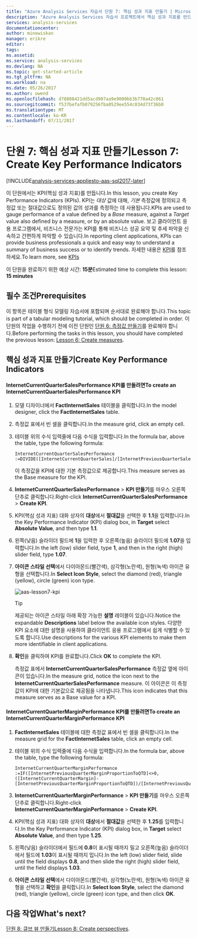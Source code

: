 ```yaml
---
title: "Azure Analysis Services 자습서 단원 7: 핵심 성과 지표 만들기 | Microsoft Docs"
description: "Azure Analysis Services 자습서 프로젝트에서 핵심 성과 지표를 만드는 방법을 설명합니다."
services: analysis-services
documentationcenter: 
author: minewiskan
manager: erikre
editor: 
tags: 
ms.assetid: 
ms.service: analysis-services
ms.devlang: NA
ms.topic: get-started-article
ms.tgt_pltfrm: NA
ms.workload: na
ms.date: 05/26/2017
ms.author: owend
ms.openlocfilehash: d78808421dd5acd907aa9e9000bb3b770a42c061
ms.sourcegitcommit: f537befafb079256fba0529ee554c034d73f36b0
ms.translationtype: MT
ms.contentlocale: ko-KR
ms.lasthandoff: 07/11/2017
---
```

# <a name="lesson-7-create-key-performance-indicators"></a><span data-ttu-id="e4fe3-103">단원 7: 핵심 성과 지표 만들기</span><span class="sxs-lookup"><span data-stu-id="e4fe3-103">Lesson 7: Create Key Performance Indicators</span></span>

[!INCLUDE[analysis-services-appliesto-aas-sql2017-later](../../../includes/analysis-services-appliesto-aas-sql2017-later.md)]

<span data-ttu-id="e4fe3-104">이 단원에서는 KPI(핵심 성과 지표)를 만듭니다.</span><span class="sxs-lookup"><span data-stu-id="e4fe3-104">In this lesson, you create Key Performance Indicators (KPIs).</span></span> <span data-ttu-id="e4fe3-105">KPI는 *대상* 값에 대해, *기본* 측정값에 정의되고 측정값 또는 절대값으로도 정의된 값의 성과를 측정하는 데 사용됩니다.</span><span class="sxs-lookup"><span data-stu-id="e4fe3-105">KPIs are used to gauge performance of a value defined by a *Base* measure, against a *Target* value also defined by a measure, or by an absolute value.</span></span> <span data-ttu-id="e4fe3-106">보고 클라이언트 응용 프로그램에서, 비즈니스 전문가는 KPI를 통해 비즈니스 성공 요약 및 추세 파악을 신속하고 간편하게 파악할 수 있습니다.</span><span class="sxs-lookup"><span data-stu-id="e4fe3-106">In reporting client applications, KPIs can provide business professionals a quick and easy way to understand a summary of business success or to identify trends.</span></span> <span data-ttu-id="e4fe3-107">자세한 내용은 [KPI](https://docs.microsoft.com/sql/analysis-services/tabular-models/kpis-ssas-tabular)를 참조하세요.</span><span class="sxs-lookup"><span data-stu-id="e4fe3-107">To learn more, see [KPIs](https://docs.microsoft.com/sql/analysis-services/tabular-models/kpis-ssas-tabular)</span></span>
  
<span data-ttu-id="e4fe3-108">이 단원을 완료하기 위한 예상 시간: **15분**</span><span class="sxs-lookup"><span data-stu-id="e4fe3-108">Estimated time to complete this lesson: **15 minutes**</span></span>  
  
## <a name="prerequisites"></a><span data-ttu-id="e4fe3-109">필수 조건</span><span class="sxs-lookup"><span data-stu-id="e4fe3-109">Prerequisites</span></span>  
<span data-ttu-id="e4fe3-110">이 항목은 테이블 형식 모델링 자습서에 포함되며 순서대로 완료해야 합니다.</span><span class="sxs-lookup"><span data-stu-id="e4fe3-110">This topic is part of a tabular modeling tutorial, which should be completed in order.</span></span> <span data-ttu-id="e4fe3-111">이 단원의 작업을 수행하기 전에 이전 단원인 [단원 6: 측정값 만들기](../tutorials/aas-lesson-6-create-measures.md)를 완료해야 합니다.</span><span class="sxs-lookup"><span data-stu-id="e4fe3-111">Before performing the tasks in this lesson, you should have completed the previous lesson: [Lesson 6: Create measures](../tutorials/aas-lesson-6-create-measures.md).</span></span>   
  
## <a name="create-key-performance-indicators"></a><span data-ttu-id="e4fe3-112">핵심 성과 지표 만들기</span><span class="sxs-lookup"><span data-stu-id="e4fe3-112">Create Key Performance Indicators</span></span>  
  
#### <a name="to-create-an-internetcurrentquartersalesperformance-kpi"></a><span data-ttu-id="e4fe3-113">InternetCurrentQuarterSalesPerformance KPI를 만들려면</span><span class="sxs-lookup"><span data-stu-id="e4fe3-113">To create an InternetCurrentQuarterSalesPerformance KPI</span></span>  
  
1.  <span data-ttu-id="e4fe3-114">모델 디자이너에서 **FactInternetSales** 테이블을 클릭합니다.</span><span class="sxs-lookup"><span data-stu-id="e4fe3-114">In the model designer, click the **FactInternetSales** table.</span></span>  
  
2.  <span data-ttu-id="e4fe3-115">측정값 표에서 빈 셀을 클릭합니다.</span><span class="sxs-lookup"><span data-stu-id="e4fe3-115">In the measure grid, click an empty cell.</span></span>  
  
3.  <span data-ttu-id="e4fe3-116">테이블 위의 수식 입력줄에 다음 수식을 입력합니다.</span><span class="sxs-lookup"><span data-stu-id="e4fe3-116">In the formula bar, above the table, type the following formula:</span></span> 
 
    ```  
    InternetCurrentQuarterSalesPerformance :=DIVIDE([InternetCurrentQuarterSales]/[InternetPreviousQuarterSalesProportionToQTD],BLANK())  
    ```

    <span data-ttu-id="e4fe3-117">이 측정값을 KPI에 대한 기본 측정값으로 제공합니다.</span><span class="sxs-lookup"><span data-stu-id="e4fe3-117">This measure serves as the Base measure for the KPI.</span></span>  
  
4.  <span data-ttu-id="e4fe3-118">**InternetCurrentQuarterSalesPerformance** > **KPI 만들기**를 마우스 오른쪽 단추로 클릭합니다.</span><span class="sxs-lookup"><span data-stu-id="e4fe3-118">Right-click **InternetCurrentQuarterSalesPerformance** > **Create KPI**.</span></span>   
  
5.  <span data-ttu-id="e4fe3-119">KPI(핵심 성과 지표) 대화 상자의 **대상**에서 **절대값**을 선택한 후 **1.1**을 입력합니다.</span><span class="sxs-lookup"><span data-stu-id="e4fe3-119">In the Key Performance Indicator (KPI) dialog box, in **Target** select **Absolute Value**, and then type **1.1**.</span></span>  
  
7.  <span data-ttu-id="e4fe3-120">왼쪽(낮음) 슬라이더 필드에 **1**을 입력한 후 오른쪽(높음) 슬라이더 필드에 **1.07**을 입력합니다.</span><span class="sxs-lookup"><span data-stu-id="e4fe3-120">In the left (low) slider field, type **1**, and then in the right (high) slider field, type **1.07**.</span></span>  
  
8.  <span data-ttu-id="e4fe3-121">**아이콘 스타일 선택**에서 다이아몬드(빨간색), 삼각형(노란색), 원형(녹색) 아이콘 유형을 선택합니다.</span><span class="sxs-lookup"><span data-stu-id="e4fe3-121">In **Select Icon Style**, select the diamond (red), triangle (yellow), circle (green) icon type.</span></span>
  
    ![aas-lesson7-kpi](../tutorials/media/aas-lesson7-kpi.png)
    
    > [!TIP]  
    > <span data-ttu-id="e4fe3-123">제공되는 아이콘 스타일 아래 확장 가능한 **설명** 레이블이 있습니다.</span><span class="sxs-lookup"><span data-stu-id="e4fe3-123">Notice the expandable **Descriptions** label below the available icon styles.</span></span> <span data-ttu-id="e4fe3-124">다양한 KPI 요소에 대한 설명을 사용하여 클라이언트 응용 프로그램에서 쉽게 식별할 수 있도록 합니다.</span><span class="sxs-lookup"><span data-stu-id="e4fe3-124">Use descriptions for the various KPI elements to make them more identifiable in client applications.</span></span>  
  
9. <span data-ttu-id="e4fe3-125">**확인**을 클릭하여 KPI를 완료합니다.</span><span class="sxs-lookup"><span data-stu-id="e4fe3-125">Click **OK** to complete the KPI.</span></span>  
  
    <span data-ttu-id="e4fe3-126">측정값 표에서 **InternetCurrentQuarterSalesPerformance** 측정값 옆에 아이콘이 있습니다.</span><span class="sxs-lookup"><span data-stu-id="e4fe3-126">In the measure grid, notice the icon next to the **InternetCurrentQuarterSalesPerformance** measure.</span></span> <span data-ttu-id="e4fe3-127">이 아이콘은 이 측정값이 KPI에 대한 기본값으로 제공됨을 나타냅니다.</span><span class="sxs-lookup"><span data-stu-id="e4fe3-127">This icon indicates that this measure serves as a Base value for a KPI.</span></span>  
  
#### <a name="to-create-an-internetcurrentquartermarginperformance-kpi"></a><span data-ttu-id="e4fe3-128">InternetCurrentQuarterMarginPerformance KPI를 만들려면</span><span class="sxs-lookup"><span data-stu-id="e4fe3-128">To create an InternetCurrentQuarterMarginPerformance KPI</span></span>  
  
1.  <span data-ttu-id="e4fe3-129">**FactInternetSales** 테이블에 대한 측정값 표에서 빈 셀을 클릭합니다.</span><span class="sxs-lookup"><span data-stu-id="e4fe3-129">In the measure grid for the **FactInternetSales** table, click an empty cell.</span></span>  
  
2.  <span data-ttu-id="e4fe3-130">테이블 위의 수식 입력줄에 다음 수식을 입력합니다.</span><span class="sxs-lookup"><span data-stu-id="e4fe3-130">In the formula bar, above the table, type the following formula:</span></span>  

    ```
    InternetCurrentQuarterMarginPerformance :=IF([InternetPreviousQuarterMarginProportionToQTD]<>0,([InternetCurrentQuarterMargin]-[InternetPreviousQuarterMarginProportionToQTD])/[InternetPreviousQuarterMarginProportionToQTD],BLANK())  
    ```
 
3.  <span data-ttu-id="e4fe3-131">**InternetCurrentQuarterMarginPerformance** > **KPI 만들기**를 마우스 오른쪽 단추로 클릭합니다.</span><span class="sxs-lookup"><span data-stu-id="e4fe3-131">Right-click **InternetCurrentQuarterMarginPerformance** > **Create KPI**.</span></span>  
  
4.  <span data-ttu-id="e4fe3-132">KPI(핵심 성과 지표) 대화 상자의 **대상**에서 **절대값**을 선택한 후 **1.25**를 입력합니다.</span><span class="sxs-lookup"><span data-stu-id="e4fe3-132">In the Key Performance Indicator (KPI) dialog box, in **Target** select **Absolute Value**, and then type **1.25**.</span></span>   
  
5.  <span data-ttu-id="e4fe3-133">왼쪽(낮음) 슬라이더에서 필드에 **0.8**이 표시될 때까지 밀고 오른쪽(높음) 슬라이더에서 필드에 **1.03**이 표시될 때까지 밉니다.</span><span class="sxs-lookup"><span data-stu-id="e4fe3-133">In the left (low) slider field, slide until the field displays **0.8**, and then slide the right (high) slider field, until the field displays **1.03**.</span></span>  
  
6.  <span data-ttu-id="e4fe3-134">**아이콘 스타일 선택**에서 다이아몬드(빨간색), 삼각형(노란색), 원형(녹색) 아이콘 유형을 선택하고 **확인**을 클릭합니다.</span><span class="sxs-lookup"><span data-stu-id="e4fe3-134">In **Select Icon Style**, select the diamond (red), triangle (yellow), circle (green) icon type, and then click **OK**.</span></span>  
  
## <a name="whats-next"></a><span data-ttu-id="e4fe3-135">다음 작업</span><span class="sxs-lookup"><span data-stu-id="e4fe3-135">What's next?</span></span>
<span data-ttu-id="e4fe3-136">[단원 8: 큐브 뷰 만들기](../tutorials/aas-lesson-8-create-perspectives.md)</span><span class="sxs-lookup"><span data-stu-id="e4fe3-136">[Lesson 8: Create perspectives](../tutorials/aas-lesson-8-create-perspectives.md).</span></span>
  
  
